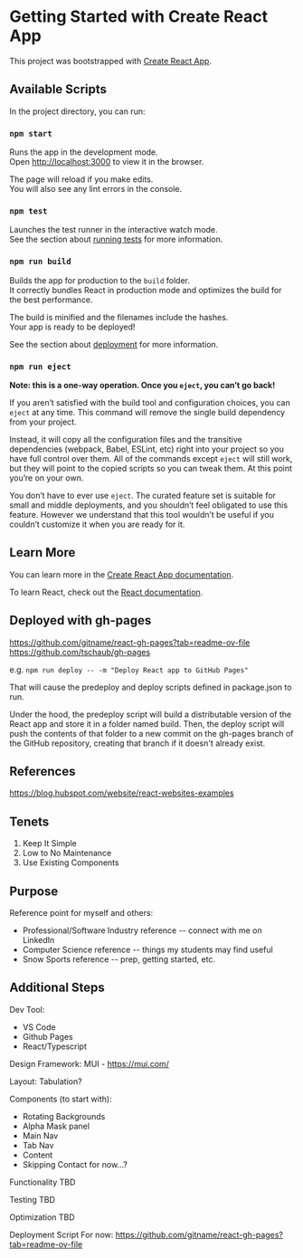 # Getting Started with Create React App

This project was bootstrapped with [Create React App](https://github.com/facebook/create-react-app).

## Available Scripts

In the project directory, you can run:

### `npm start`

Runs the app in the development mode.\
Open [http://localhost:3000](http://localhost:3000) to view it in the browser.

The page will reload if you make edits.\
You will also see any lint errors in the console.

### `npm test`

Launches the test runner in the interactive watch mode.\
See the section about [running tests](https://facebook.github.io/create-react-app/docs/running-tests) for more information.

### `npm run build`

Builds the app for production to the `build` folder.\
It correctly bundles React in production mode and optimizes the build for the best performance.

The build is minified and the filenames include the hashes.\
Your app is ready to be deployed!

See the section about [deployment](https://facebook.github.io/create-react-app/docs/deployment) for more information.

### `npm run eject`

**Note: this is a one-way operation. Once you `eject`, you can’t go back!**

If you aren’t satisfied with the build tool and configuration choices, you can `eject` at any time. This command will remove the single build dependency from your project.

Instead, it will copy all the configuration files and the transitive dependencies (webpack, Babel, ESLint, etc) right into your project so you have full control over them. All of the commands except `eject` will still work, but they will point to the copied scripts so you can tweak them. At this point you’re on your own.

You don’t have to ever use `eject`. The curated feature set is suitable for small and middle deployments, and you shouldn’t feel obligated to use this feature. However we understand that this tool wouldn’t be useful if you couldn’t customize it when you are ready for it.

## Learn More

You can learn more in the [Create React App documentation](https://facebook.github.io/create-react-app/docs/getting-started).

To learn React, check out the [React documentation](https://reactjs.org/).

## Deployed with gh-pages
https://github.com/gitname/react-gh-pages?tab=readme-ov-file
https://github.com/tschaub/gh-pages

e.g.
`npm run deploy -- -m "Deploy React app to GitHub Pages"`

That will cause the predeploy and deploy scripts defined in package.json to run.

Under the hood, the predeploy script will build a distributable version of the React app and store it in a folder named build. Then, the deploy script will push the contents of that folder to a new commit on the gh-pages branch of the GitHub repository, creating that branch if it doesn't already exist.

## References
https://blog.hubspot.com/website/react-websites-examples

## Tenets
1. Keep It Simple
2. Low to No Maintenance
3. Use Existing Components

## Purpose
Reference point for myself and others:
* Professional/Software Industry reference -- connect with me on LinkedIn
* Computer Science reference -- things my students may find useful
* Snow Sports reference -- prep, getting started, etc.

## Additional Steps
Dev Tool:
* VS Code
* Github Pages
* React/Typescript

Design Framework:
MUI - https://mui.com/

Layout:
Tabulation?

Components (to start with):
* Rotating Backgrounds
* Alpha Mask panel
* Main Nav
* Tab Nav
* Content
* Skipping Contact for now...?

Functionality
TBD

Testing
TBD

Optimization
TBD

Deployment Script
For now: https://github.com/gitname/react-gh-pages?tab=readme-ov-file
